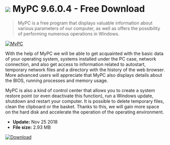 # ![](https://cdn.softexe.net/static/icon/3/mypc-9556.png) MyPC 9.6.0.4 - Free Download

> MyPC is a free program that displays valuable information about various parameters of our computer, as well as offers the possibility of performing numerous operations in Windows.

[![MyPC](https://gallery.dpcdn.pl/imgc/Tools/76388/g_-_420x350_1.5_-_x20170621221235_0.jpg)](https://softexe.net/win/system/diagnostics-tests/mypc:aeef.html)

With the help of MyPC we will be able to get acquainted with the basic data of your operating system, systems installed under the PC case, network connection, and also get access to information related to autostart, temporary network files and a directory with the history of the web browser. More advanced users will appreciate that MyPC also displays details about the BIOS, running processes and memory usage.
  
 MyPC is also a kind of control center that allows you to create a system restore point (or even deactivate this function), run a Windows update, shutdown and restart your computer. It is possible to delete temporary files, clean the clipboard or the basket. Thanks to this, we will gain more space on the hard disk and accelerate the operation of the operating environment.


- **Update:** Nov 25 2018
- **File size:** 2.93 MB

[![Download](https://cdn.softexe.net/static/img/download.png)](https://softexe.net/win/system/diagnostics-tests/mypc:aeef.html)

